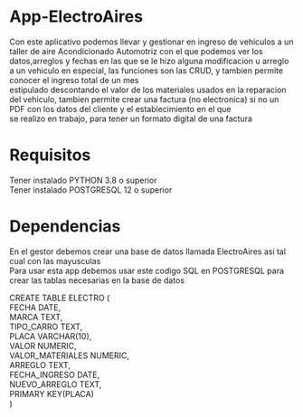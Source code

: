 # App-ElectroAires
Con este aplicativo podemos llevar y gestionar en ingreso de vehiculos a un taller de aire Acondicionado Automotriz 
con el que podemos ver los datos,arreglos y fechas en las que se le hizo alguna modificacion u arreglo a un 
vehiculo en especial, las funciones son las CRUD, y tambien permite conocer el ingreso total de un mes  
estipulado descontando el valor de los materiales usados en la reparacion del vehiculo, tambien permite 
crear una factura (no electronica) si no un PDF con los datos del cliente y el establecimiento en el que  
se realizo en trabajo, para tener un formato digital de una factura 
# Requisitos

Tener instalado PYTHON 3.8 o superior   
Tener instalado POSTGRESQL 12 o superior


# Dependencias
En el gestor debemos crear una base de datos llamada ElectroAires asi tal cual con las mayusculas                    
Para usar esta app debemos usar este codigo SQL en POSTGRESQL para crear las tablas necesarias en la base de datos  
        
CREATE TABLE ELECTRO
(   
        FECHA DATE,  
        MARCA TEXT,  
        TIPO_CARRO TEXT,        
        PLACA VARCHAR(10),    
        VALOR NUMERIC,  
        VALOR_MATERIALES NUMERIC,   
        ARREGLO TEXT,   
        FECHA_INGRESO DATE,  
        NUEVO_ARREGLO TEXT,      
        PRIMARY KEY(PLACA)    
    )   
